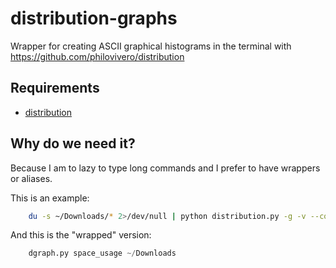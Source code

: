 # distribution-graphs
Wrapper for creating ASCII graphical histograms in the terminal with https://github.com/philovivero/distribution

## Requirements
- [distribution](https://github.com/philovivero/distribution)

## Why do we need it?
Because I am to lazy to type long commands and I prefer to have wrappers or aliases.

This is an example:
```bash
    du -s ~/Downloads/* 2>/dev/null | python distribution.py -g -v --color --char=ba --size=large
```

And this is the "wrapped" version:
```python
    dgraph.py space_usage ~/Downloads
```
